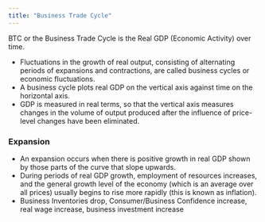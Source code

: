 ```yaml
---
title: "Business Trade Cycle"
---
```


BTC or the Business Trade Cycle is the Real GDP (Economic Activity) over time.
- Fluctuations in the growth of real output, consisting of alternating periods of expansions and contractions, are called business cycles or economic fluctuations.
- A business cycle plots real GDP on the vertical axis against time on the horizontal axis.
- GDP is measured in real terms, so that the vertical axis measures changes in the volume of output produced after the influence of price-level changes have been eliminated.

### Expansion

- An expansion occurs when there is positive growth in real GDP shown by those parts of the curve that slope upwards.
- During periods of real GDP growth, employment of resources increases, and the general growth level of the economy (which is an average over all prices) usually begins to rise more rapidly (this is known as inflation).
- Business Inventories drop, Consumer/Business Confidence increase, real wage increase, business investment increase